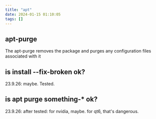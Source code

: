 ```yaml
---
title: "apt"
date: 2024-01-15 01:10:05
tags: []
---
```

## apt-purge

The apt-purge removes the package and purges any configuration files associated with it

## is install --fix-broken ok?

23.9.26: maybe. Tested.

## is apt purge something-* ok?

23.9.26: after tested: for nvidia, maybe. for qt6, that's dangerous.

